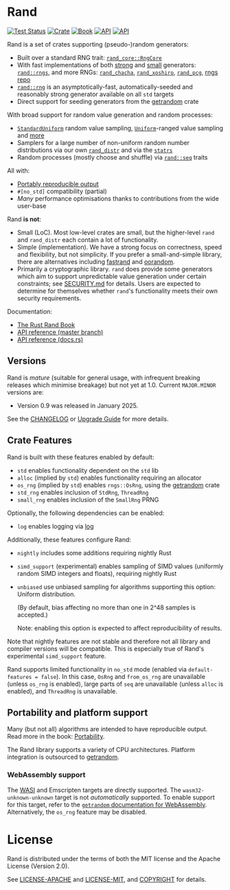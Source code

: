 # Rand

[![Test Status](https://github.com/rust-random/rand/actions/workflows/test.yml/badge.svg?event=push)](https://github.com/rust-random/rand/actions)
[![Crate](https://img.shields.io/crates/v/rand.svg)](https://crates.io/crates/rand)
[![Book](https://img.shields.io/badge/book-master-yellow.svg)](https://rust-random.github.io/book/)
[![API](https://img.shields.io/badge/api-master-yellow.svg)](https://rust-random.github.io/rand/rand)
[![API](https://docs.rs/rand/badge.svg)](https://docs.rs/rand)

Rand is a set of crates supporting (pseudo-)random generators:

-   Built over a standard RNG trait: [`rand_core::RngCore`](https://docs.rs/rand_core/latest/rand_core/trait.RngCore.html)
-   With fast implementations of both [strong](https://rust-random.github.io/book/guide-rngs.html#cryptographically-secure-pseudo-random-number-generators-csprngs) and
    [small](https://rust-random.github.io/book/guide-rngs.html#basic-pseudo-random-number-generators-prngs) generators: [`rand::rngs`](https://docs.rs/rand/latest/rand/rngs/index.html), and more RNGs: [`rand_chacha`](https://docs.rs/rand_chacha), [`rand_xoshiro`](https://docs.rs/rand_xoshiro/), [`rand_pcg`](https://docs.rs/rand_pcg/), [rngs repo](https://github.com/rust-random/rngs/)
-   [`rand::rng`](https://docs.rs/rand/latest/rand/fn.rng.html) is an asymptotically-fast, automatically-seeded and reasonably strong generator available on all `std` targets
-   Direct support for seeding generators from the [getrandom] crate

With broad support for random value generation and random processes:

-   [`StandardUniform`](https://docs.rs/rand/latest/rand/distr/struct.StandardUniform.html) random value sampling,
    [`Uniform`](https://docs.rs/rand/latest/rand/distr/struct.Uniform.html)-ranged value sampling
    and [more](https://docs.rs/rand/latest/rand/distr/index.html)
-   Samplers for a large number of non-uniform random number distributions via our own
    [`rand_distr`](https://docs.rs/rand_distr) and via
    the [`statrs`](https://docs.rs/statrs/0.13.0/statrs/)
-   Random processes (mostly choose and shuffle) via [`rand::seq`](https://docs.rs/rand/latest/rand/seq/index.html) traits

All with:

-   [Portably reproducible output](https://rust-random.github.io/book/portability.html)
-   `#[no_std]` compatibility (partial)
-   *Many* performance optimisations thanks to contributions from the wide
    user-base

Rand **is not**:

-   Small (LoC). Most low-level crates are small, but the higher-level `rand`
    and `rand_distr` each contain a lot of functionality.
-   Simple (implementation). We have a strong focus on correctness, speed and flexibility, but
    not simplicity. If you prefer a small-and-simple library, there are
    alternatives including [fastrand](https://crates.io/crates/fastrand)
    and [oorandom](https://crates.io/crates/oorandom).
-   Primarily a cryptographic library. `rand` does provide some generators which
    aim to support unpredictable value generation under certain constraints;
    see [SECURITY.md](https://github.com/rust-random/rand/blob/master/SECURITY.md) for details.
    Users are expected to determine for themselves
    whether `rand`'s functionality meets their own security requirements.

Documentation:

-   [The Rust Rand Book](https://rust-random.github.io/book)
-   [API reference (master branch)](https://rust-random.github.io/rand)
-   [API reference (docs.rs)](https://docs.rs/rand)


## Versions

Rand is *mature* (suitable for general usage, with infrequent breaking releases
which minimise breakage) but not yet at 1.0. Current `MAJOR.MINOR` versions are:

-   Version 0.9 was released in January 2025.

See the [CHANGELOG](https://github.com/rust-random/rand/blob/master/CHANGELOG.md) or [Upgrade Guide](https://rust-random.github.io/book/update.html) for more details.

## Crate Features

Rand is built with these features enabled by default:

-   `std` enables functionality dependent on the `std` lib
-   `alloc` (implied by `std`) enables functionality requiring an allocator
-   `os_rng` (implied by `std`) enables `rngs::OsRng`, using the [getrandom] crate
-   `std_rng` enables inclusion of `StdRng`, `ThreadRng`
-   `small_rng` enables inclusion of the `SmallRng` PRNG

Optionally, the following dependencies can be enabled:

-   `log` enables logging via [log](https://crates.io/crates/log)

Additionally, these features configure Rand:

-   `nightly` includes some additions requiring nightly Rust
-   `simd_support` (experimental) enables sampling of SIMD values
    (uniformly random SIMD integers and floats), requiring nightly Rust
-   `unbiased` use unbiased sampling for algorithms supporting this option: Uniform distribution.

    (By default, bias affecting no more than one in  2^48 samples is accepted.)

    Note: enabling this option is expected to affect reproducibility of results.

Note that nightly features are not stable and therefore not all library and
compiler versions will be compatible. This is especially true of Rand's
experimental `simd_support` feature.

Rand supports limited functionality in `no_std` mode (enabled via
`default-features = false`). In this case, `OsRng` and `from_os_rng` are
unavailable (unless `os_rng` is enabled), large parts of `seq` are
unavailable (unless `alloc` is enabled), and `ThreadRng` is unavailable.

## Portability and platform support

Many (but not all) algorithms are intended to have reproducible output. Read more in the book: [Portability](https://rust-random.github.io/book/portability.html).

The Rand library supports a variety of CPU architectures. Platform integration is outsourced to [getrandom].

### WebAssembly support

The [WASI](https://github.com/WebAssembly/WASI/tree/main) and Emscripten
targets are directly supported. The `wasm32-unknown-unknown` target is not
*automatically* supported. To enable support for this target, refer to the
[`getrandom` documentation for WebAssembly](https://docs.rs/getrandom/latest/getrandom/#webassembly-support).
Alternatively, the `os_rng` feature may be disabled.

# License

Rand is distributed under the terms of both the MIT license and the
Apache License (Version 2.0).

See [LICENSE-APACHE](https://github.com/rust-random/rand/blob/master/LICENSE-APACHE) and [LICENSE-MIT](https://github.com/rust-random/rand/blob/master/LICENSE-MIT), and
[COPYRIGHT](https://github.com/rust-random/rand/blob/master/COPYRIGHT) for details.

[getrandom]: https://crates.io/crates/getrandom
